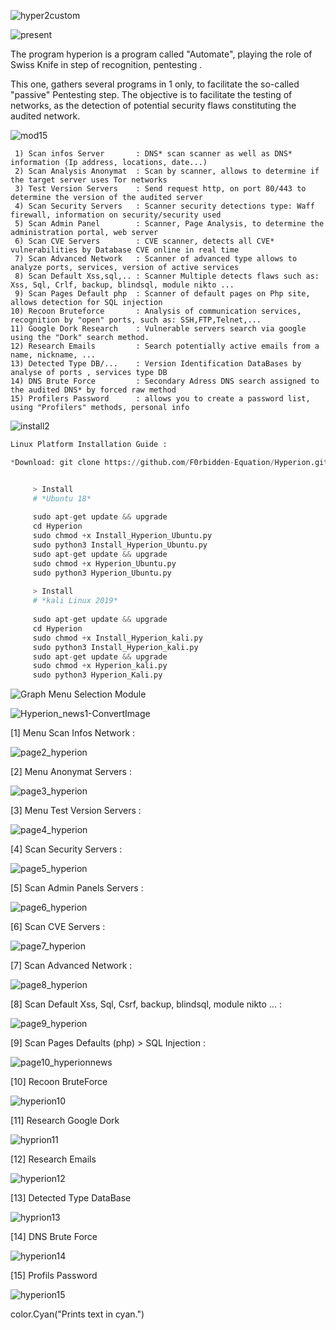 ![hyper2custom](https://user-images.githubusercontent.com/59021489/71766283-9daaaa80-2efe-11ea-9455-944fdcdfae03.jpg)



![present](https://user-images.githubusercontent.com/59021489/71766141-06912300-2efd-11ea-9c78-d6e62d15c3f4.jpg)

   The program hyperion is a program called "Automate", playing the role of Swiss Knife in step of recognition, pentesting .
   
   This one, gathers several programs in 1 only, to facilitate the so-called "passive" Pentesting step. 
   The objective is to facilitate the testing of networks, as the detection of potential security flaws        constituting  the audited network.


![mod15](https://user-images.githubusercontent.com/59021489/71766202-9931c200-2efd-11ea-9a33-559a9b03e82a.jpg)
     
     1) Scan infos Server       : DNS* scan scanner as well as DNS* information (Ip address, locations, date...)
     2) Scan Analysis Anonymat  : Scan by scanner, allows to determine if the target server uses Tor networks
     3) Test Version Servers    : Send request http, on port 80/443 to determine the version of the audited server
     4) Scan Security Servers   : Scanner security detections type: Waff firewall, information on security/security used
     5) Scan Admin Panel        : Scanner, Page Analysis, to determine the administration portal, web server
     6) Scan CVE Servers        : CVE scanner, detects all CVE* vulnerabilities by Database CVE online in real time
     7) Scan Advanced Network   : Scanner of advanced type allows to analyze ports, services, version of active services
     8) Scan Default Xss,sql,.. : Scanner Multiple detects flaws such as: Xss, Sql, Crlf, backup, blindsql, module nikto ...
     9) Scan Pages Default php  : Scanner of default pages on Php site, allows detection for SQL injection
    10) Recoon Bruteforce       : Analysis of communication services,  recognition by "open" ports, such as: SSH,FTP,Telnet,...
    11) Google Dork Research    : Vulnerable servers search via google using the "Dork" search method.
    12) Research Emails         : Search potentially active emails from a name, nickname, ...
    13) Detected Type DB/...    : Version Identification DataBases by analyse of ports , services type DB
    14) DNS Brute Force         : Secondary Adress DNS search assigned to the audited DNS* by forced raw method
    15) Profilers Password      : allows you to create a password list, using "Profilers" methods, personal info

![install2](https://user-images.githubusercontent.com/59021489/71766325-16aa0200-2eff-11ea-97ca-04a8046bded3.jpg)

```python
Linux Platform Installation Guide :

*Download: git clone https://github.com/F0rbidden-Equation/Hyperion.git


     > Install
     # *Ubuntu 18*
     
     sudo apt-get update && upgrade
     cd Hyperion
     sudo chmod +x Install_Hyperion_Ubuntu.py
     sudo python3 Install_Hyperion_Ubuntu.py
     sudo apt-get update && upgrade
     sudo chmod +x Hyperion_Ubuntu.py
     sudo python3 Hyperion_Ubuntu.py
 
     > Install
     # *kali Linux 2019*
     
     sudo apt-get update && upgrade
     cd Hyperion
     sudo chmod +x Install_Hyperion_kali.py
     sudo python3 Install_Hyperion_kali.py
     sudo apt-get update && upgrade
     sudo chmod +x Hyperion_kali.py
     sudo python3 Hyperion_Kali.py

```

![Graph](https://user-images.githubusercontent.com/59021489/71766373-bbc4da80-2eff-11ea-9826-08d54597407c.jpg)
Menu Selection Module 

![Hyperion_news1-ConvertImage](https://user-images.githubusercontent.com/59021489/71623856-94100280-2bdf-11ea-89b9-ed377abbc837.jpg)

[1] Menu Scan Infos Network :

![page2_hyperion](https://user-images.githubusercontent.com/59021489/71563272-e4c31680-2a8c-11ea-8ef7-d15ce67036ba.jpeg)

[2] Menu Anonymat Servers :

![page3_hyperion](https://user-images.githubusercontent.com/59021489/71563322-0e307200-2a8e-11ea-805e-e0a6c5408ea5.jpeg)

[3] Menu Test Version Servers :

![page4_hyperion](https://user-images.githubusercontent.com/59021489/71563410-2785ee00-2a8f-11ea-8678-7d51f9d86653.jpeg)

[4] Scan Security Servers :

![page5_hyperion](https://user-images.githubusercontent.com/59021489/71563411-2c4aa200-2a8f-11ea-977c-3b5d79aa1322.jpeg)


[5] Scan Admin Panels Servers :

![page6_hyperion](https://user-images.githubusercontent.com/59021489/71563478-754f2600-2a90-11ea-83c1-7986ab3999ea.jpeg)

[6] Scan CVE Servers :

![page7_hyperion](https://user-images.githubusercontent.com/59021489/71563479-7718e980-2a90-11ea-8529-35292a95f9a6.jpeg)

[7] Scan Advanced Network :

![page8_hyperion](https://user-images.githubusercontent.com/59021489/71563484-7a13da00-2a90-11ea-8975-6bb21490a81c.jpeg)

[8] Scan Default Xss, Sql, Csrf, backup, blindsql, module nikto ... :

![page9_hyperion](https://user-images.githubusercontent.com/59021489/71624353-5eb8e400-2be2-11ea-81f8-be967fa821cc.jpg)


[9] Scan Pages Defaults (php) > SQL Injection  :

![page10_hyperionnews](https://user-images.githubusercontent.com/59021489/71624294-0eda1d00-2be2-11ea-8785-1f9f80e312a1.jpeg)

[10] Recoon BruteForce

![hyperion10](https://user-images.githubusercontent.com/59021489/71625483-5e234c00-2be8-11ea-9488-3d2ae416db44.jpg)

[11] Research Google Dork 

![hyprion11](https://user-images.githubusercontent.com/59021489/71625485-5fed0f80-2be8-11ea-9651-c8d504da7dc1.jpg)

[12] Research Emails

![hyperion12](https://user-images.githubusercontent.com/59021489/71625486-624f6980-2be8-11ea-88b7-185b346d5ded.jpg)

[13] Detected Type DataBase

![hyprion13](https://user-images.githubusercontent.com/59021489/71625487-63809680-2be8-11ea-8ea2-53d7317d90a3.jpg)

[14] DNS Brute Force

![hyperion14](https://user-images.githubusercontent.com/59021489/71625490-654a5a00-2be8-11ea-8ace-6239b180a1be.jpg)

[15] Profils Password

![hyperion15](https://user-images.githubusercontent.com/59021489/71625494-667b8700-2be8-11ea-9e8a-6b0d51284e89.jpg)

color.Cyan("Prints text in cyan.")
